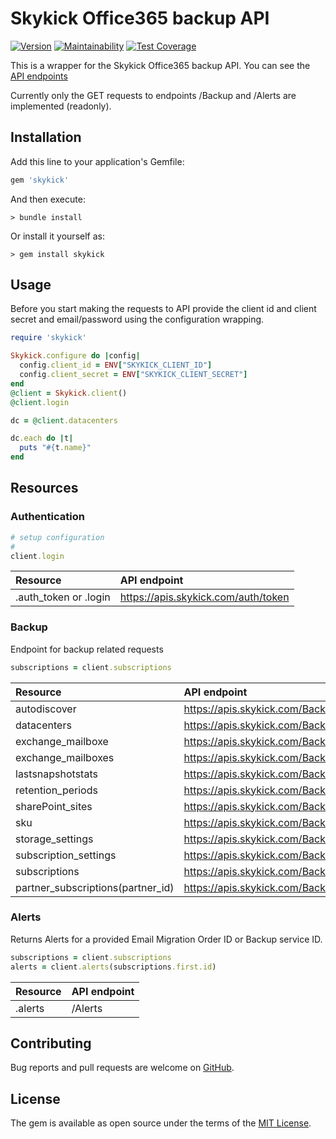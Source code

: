 # Skykick Office365 backup API

[![Version](https://img.shields.io/gem/v/skykick.svg)](https://rubygems.org/gems/skykick)
[![Maintainability](https://api.codeclimate.com/v1/badges/a340908aaf944745eeda/maintainability)](https://codeclimate.com/github/jancotanis/skykick/maintainability)
[![Test Coverage](https://api.codeclimate.com/v1/badges/a340908aaf944745eeda/test_coverage)](https://codeclimate.com/github/jancotanis/skykick/test_coverage)

This is a wrapper for the Skykick Office365 backup API.
You can see the [API endpoints](https://developers.skykick.com/apis)

Currently only the GET requests to endpoints /Backup and /Alerts
are implemented (readonly).

## Installation

Add this line to your application's Gemfile:

```ruby
gem 'skykick'
```

And then execute:

```console
> bundle install
```

Or install it yourself as:

```console
> gem install skykick
```

## Usage

Before you start making the requests to API provide the client id and client secret
and email/password using the configuration wrapping.

```ruby
require 'skykick'

Skykick.configure do |config|
  config.client_id = ENV["SKYKICK_CLIENT_ID"]
  config.client_secret = ENV["SKYKICK_CLIENT_SECRET"]
end
@client = Skykick.client()
@client.login

dc = @client.datacenters

dc.each do |t|
  puts "#{t.name}"
end
```

## Resources

### Authentication

```ruby
# setup configuration
#
client.login
```

|Resource|API endpoint|
|:--|:--|
|.auth_token or .login|https://apis.skykick.com/auth/token|

### Backup

Endpoint for backup related requests

```ruby
subscriptions = client.subscriptions
```

|Resource|API endpoint|
|:--|:--|
|autodiscover          |https://apis.skykick.com/Backup/{id}/autodiscover|
|datacenters           |https://apis.skykick.com/Backup/datacenters|
|exchange_mailboxe     |https://apis.skykick.com/Backup/{id}/mailboxes/{mailboxId}|
|exchange_mailboxes    |https://apis.skykick.com/Backup/{id}/mailboxes|
|lastsnapshotstats     |https://apis.skykick.com/Backup/{backupServiceId}/lastsnapshotstats|
|retention_periods     |https://apis.skykick.com/Backup/{id}/retentionperiod|
|sharePoint_sites      |https://apis.skykick.com/Backup/{id}/sites|
|sku                   |https://apis.skykick.com/Backup/{id}/sku|
|storage_settings      |https://apis.skykick.com/Backup/{id}/storagesettings|
|subscription_settings |https://apis.skykick.com/Backup/{id}/subscriptionsettings|
|subscriptions         |https://apis.skykick.com/Backup/|
|partner_subscriptions(partner_id)|https://apis.skykick.com/Backup/{partner_id}|

### Alerts

Returns Alerts for a provided Email Migration Order ID or Backup service ID.

```ruby
subscriptions = client.subscriptions
alerts = client.alerts(subscriptions.first.id)

```

|Resource|API endpoint|
|:--|:--|
|.alerts|/Alerts|

## Contributing

Bug reports and pull requests are welcome on [GitHub](https://github.com/jancotanis/skykick).

## License

The gem is available as open source under the terms of the [MIT License](https://opensource.org/licenses/MIT).
